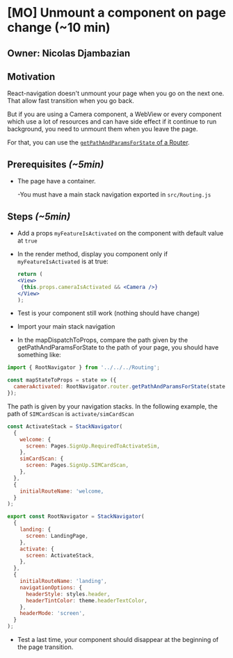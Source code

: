 # \[MO\] Unmount a component on page change \(~10 min\)

## Owner: Nicolas Djambazian

## Motivation

React-navigation doesn't unmount your page when you go on the next one. That allow fast transition when you go back.

But if you are using a Camera component, a WebView or every component which use a lot of resources and can have side effect if it continue to run background, you need to unmount them when you leave the page.

For that, you can use the [`getPathAndParamsForState` of a Router](https://reactnavigation.org/docs/routers/api).

## Prerequisites _\(~5min\)_

* The page have a container.

  -You must have a main stack navigation exported in `src/Routing.js`

## Steps _\(~5min\)_

* Add a props `myFeatureIsActivated` on the component with default value at `true`
* In the render method, display you component only if `myFeatureIsActivated` is at true:

  ```jsx
  return ( 
  <View>
   {this.props.cameraIsActivated && <Camera />}
  </View>
  );
  ```

* Test is your component still work \(nothing should have change\)
* Import your main stack navigation
* In the mapDispatchToProps, compare the path given by the getPathAndParamsForState to the path of your page, you should have something like:

```jsx
import { RootNavigator } from '../../../Routing';

const mapStateToProps = state => ({
  cameraActivated: RootNavigator.router.getPathAndParamsForState(state.navigation).path === 'path/of/the/page/in/navigation/stacks',
});
```

The path is given by your navigation stacks. In the following example, the path of `SIMCardScan` is `activate/simCardScan`

```jsx
const ActivateStack = StackNavigator(
  {
    welcome: {
      screen: Pages.SignUp.RequiredToActivateSim,
    },
    simCardScan: {
      screen: Pages.SignUp.SIMCardScan,
    },
  },
  {
    initialRouteName: 'welcome,
  }
);

export const RootNavigator = StackNavigator(
  {
    landing: {
      screen: LandingPage,
    },
    activate: {
      screen: ActivateStack,
    },
  },
  {
    initialRouteName: 'landing',
    navigationOptions: {
      headerStyle: styles.header,
      headerTintColor: theme.headerTextColor,
    },
    headerMode: 'screen',
  }
);
```

* Test a last time, your component should disappear at the beginning of the page transition.

